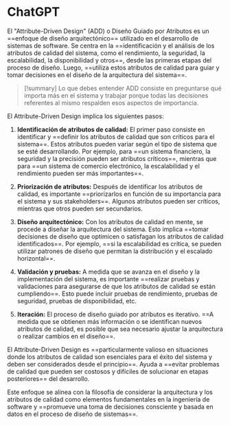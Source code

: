 # ChatGPT
El "Attribute-Driven Design" (ADD) o Diseño Guiado por Atributos es un ==enfoque de diseño arquitectónico== utilizado en el desarrollo de sistemas de software. Se centra en la ==identificación y el análisis de los atributos de calidad del sistema, como el rendimiento, la seguridad, la escalabilidad, la disponibilidad y otros==, desde las primeras etapas del proceso de diseño. Luego, ==utiliza estos atributos de calidad para guiar y tomar decisiones en el diseño de la arquitectura del sistema==.

> [!summary] Lo que debes entender
> ADD consiste en preguntarse qué importa más en el sistema y trabajar porque todas las decisiones referentes al mismo respalden esos aspectos de importancia.

El Attribute-Driven Design implica los siguientes pasos:

1. **Identificación de atributos de calidad:** El primer paso consiste en identificar y ==definir los atributos de calidad que son críticos para el sistema==. Estos atributos pueden variar según el tipo de sistema que se esté desarrollando. Por ejemplo, para ==un sistema financiero, la seguridad y la precisión pueden ser atributos críticos==, mientras que para ==un sistema de comercio electrónico, la escalabilidad y el rendimiento pueden ser más importantes==.

2. **Priorización de atributos:** Después de identificar los atributos de calidad, es importante ==priorizarlos en función de su importancia para el sistema y sus stakeholders==. Algunos atributos pueden ser críticos, mientras que otros pueden ser secundarios.

3. **Diseño arquitectónico:** Con los atributos de calidad en mente, se procede a diseñar la arquitectura del sistema. Esto implica ==tomar decisiones de diseño que optimicen o satisfagan los atributos de calidad identificados==. Por ejemplo, ==si la escalabilidad es crítica, se pueden utilizar patrones de diseño que permitan la distribución y el escalado horizontal==.

4. **Validación y pruebas:** A medida que se avanza en el diseño y la implementación del sistema, es importante ==realizar pruebas y validaciones para asegurarse de que los atributos de calidad se están cumpliendo==. Esto puede incluir pruebas de rendimiento, pruebas de seguridad, pruebas de disponibilidad, etc.

5. **Iteración:** El proceso de diseño guiado por atributos es iterativo. ==A medida que se obtienen más información o se identifican nuevos atributos de calidad, es posible que sea necesario ajustar la arquitectura o realizar cambios en el diseño==.

El Attribute-Driven Design es ==particularmente valioso en situaciones donde los atributos de calidad son esenciales para el éxito del sistema y deben ser considerados desde el principio==. Ayuda a ==evitar problemas de calidad que pueden ser costosos y difíciles de solucionar en etapas posteriores== del desarrollo.

Este enfoque se alinea con la filosofía de considerar la arquitectura y los atributos de calidad como elementos fundamentales en la ingeniería de software y ==promueve una toma de decisiones consciente y basada en datos en el proceso de diseño de sistemas==.